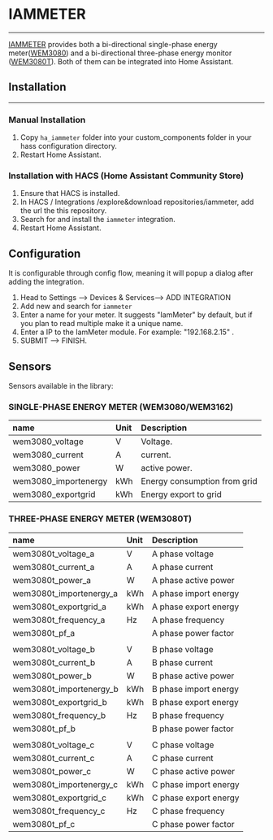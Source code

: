 # IAMMETER

------

[IAMMETER](https://www.iammeter.com/) provides both a bi-directional single-phase energy meter([WEM3080](https://www.iammeter.com/products/single-phase-meter)) and a bi-directional three-phase energy monitor ([WEM3080T](https://www.iammeter.com/products/three-phase-meter)). Both of them can be integrated into Home Assistant.

## Installation

------

### Manual Installation

1. Copy `ha_iammeter` folder into your custom_components folder in your hass configuration directory.
2. Restart Home Assistant.

### Installation with HACS (Home Assistant Community Store)

1. Ensure that HACS is installed.
2. In HACS / Integrations /explore&download repositories/iammeter, add the url the this repository.
3. Search for and install the `iammeter` integration.
4. Restart Home Assistant.

## Configuration

It is configurable through config flow, meaning it will popup a dialog after adding the integration.

1. Head to Settings --> Devices & Services--> ADD INTEGRATION
2. Add new and search for `iammeter`
3. Enter a name for your meter. It suggests "IamMeter" by default, but if you plan to read multiple make it a unique name.
4. Enter a IP to the IamMeter module. For example: "192.168.2.15" .
5. SUBMIT --> FINISH.

## Sensors

Sensors available in the library:

### SINGLE-PHASE ENERGY METER (WEM3080/WEM3162)

| name                 | Unit | Description                  |
| :------------------- | :--- | :--------------------------- |
| wem3080_voltage      | V    | Voltage.                     |
| wem3080_current      | A    | current.                     |
| wem3080_power        | W    | active power.                |
| wem3080_importenergy | kWh  | Energy consumption from grid |
| wem3080_exportgrid   | kWh  | Energy export to grid        |

### THREE-PHASE ENERGY METER (WEM3080T)

| name                    | Unit | Description           |
| :---------------------- | :--- | :-------------------- |
| wem3080t_voltage_a      | V    | A phase voltage       |
| wem3080t_current_a      | A    | A phase current       |
| wem3080t_power_a        | W    | A phase active power  |
| wem3080t_importenergy_a | kWh  | A phase import energy |
| wem3080t_exportgrid_a   | kWh  | A phase export energy |
| wem3080t_frequency_a    | Hz   | A phase frequency     |
| wem3080t_pf_a           |      | A phase power factor  |
|                         |      |                       |
| wem3080t_voltage_b      | V    | B phase voltage       |
| wem3080t_current_b      | A    | B phase current       |
| wem3080t_power_b        | W    | B phase active power  |
| wem3080t_importenergy_b | kWh  | B phase import energy |
| wem3080t_exportgrid_b   | kWh  | B phase export energy |
| wem3080t_frequency_b    | Hz   | B phase frequency     |
| wem3080t_pf_b           |      | B phase power factor  |
|                         |      |                       |
| wem3080t_voltage_c      | V    | C phase voltage       |
| wem3080t_current_c      | A    | C phase current       |
| wem3080t_power_c        | W    | C phase active power  |
| wem3080t_importenergy_c | kWh  | C phase import energy |
| wem3080t_exportgrid_c   | kWh  | C phase export energy |
| wem3080t_frequency_c    | Hz   | C phase frequency     |
| wem3080t_pf_c           |      | C phase power factor  |
